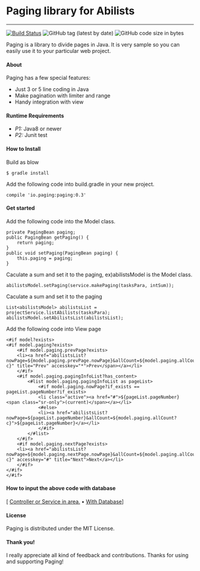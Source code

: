 # Paging library for Abilists
--------------------------------------------------
[![Build Status](https://travis-ci.org/abilists/paging.svg?branch=master)](https://travis-ci.org/abilists/paging)
![GitHub tag (latest by date)](https://img.shields.io/github/v/tag/abilists/paging)
![GitHub code size in bytes](https://img.shields.io/github/languages/code-size/abilists/paging)

Paging is a library to divide pages in Java. It is very sample so you can easily use it to your
particular web project.

#### About
Paging has a few special features:

* Just 3 or 5 line coding in Java
* Make pagination with limiter and range
* Handy integration with view
#### Runtime Requirements

- *P1:* Java8 or newer
- *P2:* Junit test

#### How to Install
Build as blow
```
$ gradle install
```
Add the following code into build.gradle in your new project.
```
compile 'io.paging:paging:0.3'
```
#### Get started
Add the following code into the Model class.
```
private PagingBean paging;
public PagingBean getPaging() {
	return paging;
}
public void setPaging(PagingBean paging) {
	this.paging = paging;
}
```
Caculate a sum and set it to the paging, ex)abilistsModel is the Model class.
```
abilistsModel.setPaging(service.makePaging(tasksPara, intSum));
```
Caculate a sum and set it to the paging
```
List<abilistsModel> abilistsList = projectService.listAbilists(tasksPara);
abilistsModel.setAbilistsList(abilistsList);
```
Add the following code into View page
```
<#if model?exists>
<#if model.paging?exists>
	<#if model.paging.prevPage?exists>
	<li><a href="abilistsList?nowPage=${model.paging.prevPage.nowPage}&allCount=${model.paging.allCount?c}" title="Prev" accesskey="*">Prev</span></a></li>
	</#if>
	<#if model.paging.pagingInfoList?has_content>
		<#list model.paging.pagingInfoList as pageList>
			<#if model.paging.nowPage?if_exists == pageList.pageNumber?if_exists>
			<li class="active"><a href="#">${pageList.pageNumber} <span class="sr-only">(current)</span></a></li>
			<#else>
			<li><a href="abilistsList?nowPage=${pageList.pageNumber}&allCount=${model.paging.allCount?c}">${pageList.pageNumber}</a></li>
			</#if>
		</#list>
	</#if>
	<#if model.paging.nextPage?exists>
	<li><a href="abilistsList?nowPage=${model.paging.nextPage.nowPage}&allCount=${model.paging.allCount?c}" accesskey="#" title="Next">Next</a></li>
	</#if>
</#if>
</#if>
```
#### How to input the above code with database
\[ [Controller or Service in area.](https://github.com/minziappa/spring_sample/blob/master/src/main/java/io/sample/controller/AdminController.java#L155) • 
[With Database](https://github.com/minziappa/spring_sample/blob/master/src/main/java/io/sample/service/impl/SampleServiceImpl.java#L204)\]

#### License

Paging is distributed under the MIT License.

#### Thank you!

I really appreciate all kind of feedback and contributions. Thanks for using and supporting Paging!
